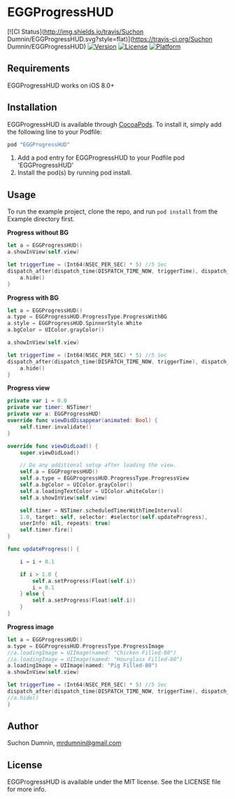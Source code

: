 # EGGProgressHUD

[![CI Status](http://img.shields.io/travis/Suchon Dumnin/EGGProgressHUD.svg?style=flat)](https://travis-ci.org/Suchon Dumnin/EGGProgressHUD)
[![Version](https://img.shields.io/cocoapods/v/EGGProgressHUD.svg?style=flat)](http://cocoapods.org/pods/EGGProgressHUD)
[![License](https://img.shields.io/cocoapods/l/EGGProgressHUD.svg?style=flat)](http://cocoapods.org/pods/EGGProgressHUD)
[![Platform](https://img.shields.io/cocoapods/p/EGGProgressHUD.svg?style=flat)](http://cocoapods.org/pods/EGGProgressHUD)


## Requirements
EGGProgressHUD works on iOS 8.0+

## Installation

EGGProgressHUD is available through [CocoaPods](http://cocoapods.org). To install
it, simply add the following line to your Podfile:

```ruby
pod "EGGProgressHUD"
```

1. Add a pod entry for EGGProgressHUD to your Podfile pod 'EGGProgressHUD'
2. Install the pod(s) by running pod install.

## Usage
To run the example project, clone the repo, and run `pod install` from the Example directory first.

**Progress without BG**
```swift
let a = EGGProgressHUD()
a.showInView(self.view)

let triggerTime = (Int64(NSEC_PER_SEC) * 5) //5 Sec
dispatch_after(dispatch_time(DISPATCH_TIME_NOW, triggerTime), dispatch_get_main_queue()) {
    a.hide()
}
```

**Progress with BG**
```swift
let a = EGGProgressHUD()
a.type = EGGProgressHUD.ProgressType.ProgressWithBG
a.style = EGGProgressHUD.SpinnerStyle.White
a.bgColor = UIColor.grayColor()

a.showInView(self.view)

let triggerTime = (Int64(NSEC_PER_SEC) * 5) //5 Sec
dispatch_after(dispatch_time(DISPATCH_TIME_NOW, triggerTime), dispatch_get_main_queue()) {
    a.hide()
}
```

**Progress view**
```swift
private var i = 0.0
private var timer: NSTimer!
private var a: EGGProgressHUD!
override func viewDidDisappear(animated: Bool) {
    self.timer.invalidate()
}

override func viewDidLoad() {
    super.viewDidLoad()

    // Do any additional setup after loading the view.
    self.a = EGGProgressHUD()
    self.a.type = EGGProgressHUD.ProgressType.ProgressView
    self.a.bgColor = UIColor.grayColor()
    self.a.loadingTextColor = UIColor.whiteColor()
    self.a.showInView(self.view)

    self.timer = NSTimer.scheduledTimerWithTimeInterval(
    1.0, target: self, selector: #selector(self.updateProgress),
    userInfo: nil, repeats: true)
    self.timer.fire()
}

func updateProgress() {

    i = i + 0.1

    if i > 1.0 {
        self.a.setProgress(Float(self.i))
        i = 0.1
    } else {
        self.a.setProgress(Float(self.i))
    }
}
```

**Progress image**
```swift
let a = EGGProgressHUD()
a.type = EGGProgressHUD.ProgressType.ProgressImage
//a.loadingImage = UIImage(named: "Chicken Filled-80")
//a.loadingImage = UIImage(named: "Hourglass Filled-80")
a.loadingImage = UIImage(named: "Pig Filled-80")
a.showInView(self.view)

let triggerTime = (Int64(NSEC_PER_SEC) * 5) //5 Sec
dispatch_after(dispatch_time(DISPATCH_TIME_NOW, triggerTime), dispatch_get_main_queue()) {
//a.hide()
}
```

## Author

Suchon Dumnin, mrdumnin@gmail.com

## License

EGGProgressHUD is available under the MIT license. See the LICENSE file for more info.
